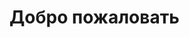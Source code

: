 <!DOCTYPE html>
<html lang="ru">
<head>
    <meta charset="UTF-8">
    <meta name="viewport" content="width=device-width, initial-scale=1.0">
    <title>Добро пожаловать</title>
    <link rel="stylesheet" href="style.css">
</head>
<body>
    <h1>Добро пожаловать</h1>
</body>
</html>
